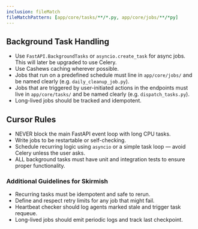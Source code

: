 ```yaml
---
inclusion: fileMatch
fileMatchPattern: [app/core/tasks/**/*.py, app/core/jobs/**/*py]
---
```


## Background Task Handling

- Use `FastAPI.BackgroundTasks` or `asyncio.create_task` for async jobs. This will later be upgraded to use Celery.
- Use Cashews caching wherever possible.
- Jobs that run on a predefined schedule must line in `app/core/jobs/` and be named clearly (e.g. `daily_cleanup_job.py`).
- Jobs that are triggered by user-initiated actions in the endpoints must live in `app/core/tasks/` and be named clearly (e.g. `dispatch_tasks.py`).
- Long-lived jobs should be tracked and idempotent.

## Cursor Rules

- NEVER block the main FastAPI event loop with long CPU tasks.
- Write jobs to be restartable or self-checking.
- Schedule recurring logic using `asyncio` or a simple task loop — avoid Celery unless the user asks.
- ALL background tasks must have unit and integration tests to ensure proper functionality.

### Additional Guidelines for Skirmish

- Recurring tasks must be idempotent and safe to rerun.
- Define and respect retry limits for any job that might fail.
- Heartbeat checker should log agents marked stale and trigger task requeue.
- Long-lived jobs should emit periodic logs and track last checkpoint.
